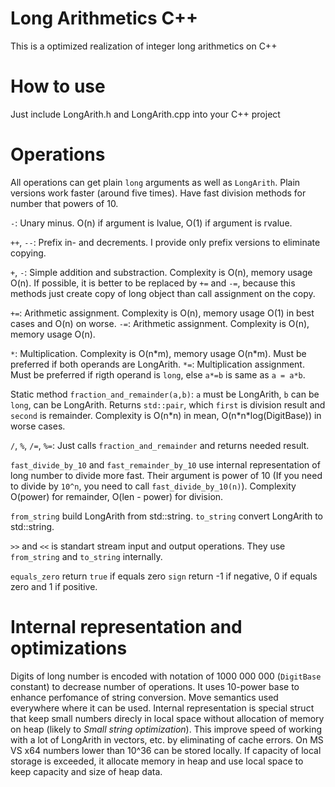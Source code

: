 Long Arithmetics C++
======================

This is a optimized realization of integer long arithmetics on C++

# How to use

Just include LongArith.h and LongArith.cpp into your C++ project

# Operations

All operations can get plain `long` arguments as well as `LongArith`. Plain versions work faster (around five times). Have fast division methods for number that powers of 10.

`-`: Unary minus. O(n) if argument is lvalue, O(1) if argument is rvalue.

`++`, `--`: Prefix in- and decrements. I provide only prefix versions to eliminate copying.

`+`, `-`: Simple addition and substraction. Complexity is O(n), memory usage O(n). If possible, it is better to be replaced by `+=` and `-=`, because this methods just create copy of long object than call assignment on the copy.

`+=`: Arithmetic assignment. Complexity is O(n), memory usage O(1) in best cases and O(n) on worse.
`-=`: Arithmetic assignment. Complexity is O(n), memory usage O(n).

`*`: Multiplication. Complexity is O(n\*m), memory usage O(n\*m). Must be preferred if both operands are LongArith.
`*=`: Multiplication assignment. Must be preferred if rigth operand is `long`, else `a*=b` is same as `a = a*b`.

Static method `fraction_and_remainder(a,b)`: `a` must be LongArith, `b` can be `long`, can be LongArith. Returns `std::pair`, which `first` is division result and `second` is remainder. Complexity is O(n\*n) in mean, O(n\*n\*log(DigitBase)) in worse cases.

`/`, `%`, `/=`, `%=`: Just calls `fraction_and_remainder` and returns needed result.

`fast_divide_by_10` and `fast_remainder_by_10` use internal representation of long number to divide more fast. Their argument is power of 10 (If you need to divide by `10^n`, you need to call `fast_divide_by_10(n)`). Complexity O(power) for remainder, O(len - power) for division.

`from_string` build LongArith from std::string.
`to_string` convert LongArith to std::string.

`>>` and `<<` is standart stream input and output operations. They use `from_string` and `to_string` internally.

`equals_zero` return `true` if equals zero
`sign` return -1 if negative, 0 if equals zero and 1 if positive.

# Internal representation and optimizations
Digits of long number is encoded with notation of 1000 000 000 (`DigitBase` constant) to decrease number of operations. It uses 10-power base to enhance perfomance of string conversion.
Move semantics used everywhere where it can be used.
Internal representation is special struct that keep small numbers direcly in local space without allocation of memory on heap (likely to *Small string optimization*). This improve speed of working with a lot of LongArith in vectors, etc. by eliminating of cache errors. On MS VS x64 numbers lower than 10^36 can be stored locally.
If capacity of local storage is exceeded, it allocate memory in heap and use local space to keep capacity and size of heap data.